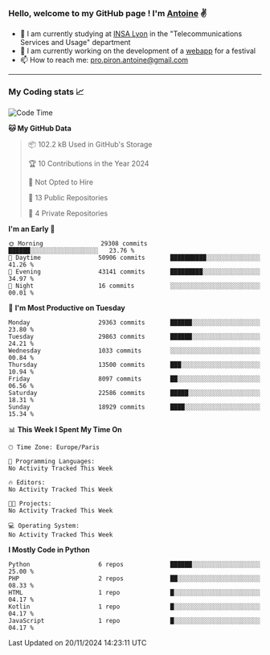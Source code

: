 ### Hello, welcome to my GitHub page ! I'm [Antoine](https://github.com/AntoinePiron) ✌️

- 🌱 I am currently studying at [INSA Lyon](https://www.insa-lyon.fr) in the "Telecommunications Services and Usage" department
- 🔭 I am currently working on the development of a [webapp](https://github.com/24HeuresINSA/Overbookd) for a festival
- 📫 How to reach me: [pro.piron.antoine@gmail.com](mailto:pro.piron.antoine@gmail.com)

---

### My Coding stats 📈
<!--START_SECTION:waka-->
![Code Time](http://img.shields.io/badge/Code%20Time-214%20hrs%209%20mins-blue)

**🐱 My GitHub Data** 

> 📦 102.2 kB Used in GitHub's Storage 
 > 
> 🏆 10 Contributions in the Year 2024
 > 
> 🚫 Not Opted to Hire
 > 
> 📜 13 Public Repositories 
 > 
> 🔑 4 Private Repositories 
 > 
**I'm an Early 🐤** 

```text
🌞 Morning                29308 commits       ██████░░░░░░░░░░░░░░░░░░░   23.76 % 
🌆 Daytime                50906 commits       ██████████░░░░░░░░░░░░░░░   41.26 % 
🌃 Evening                43141 commits       █████████░░░░░░░░░░░░░░░░   34.97 % 
🌙 Night                  16 commits          ░░░░░░░░░░░░░░░░░░░░░░░░░   00.01 % 
```
📅 **I'm Most Productive on Tuesday** 

```text
Monday                   29363 commits       ██████░░░░░░░░░░░░░░░░░░░   23.80 % 
Tuesday                  29863 commits       ██████░░░░░░░░░░░░░░░░░░░   24.21 % 
Wednesday                1033 commits        ░░░░░░░░░░░░░░░░░░░░░░░░░   00.84 % 
Thursday                 13500 commits       ███░░░░░░░░░░░░░░░░░░░░░░   10.94 % 
Friday                   8097 commits        ██░░░░░░░░░░░░░░░░░░░░░░░   06.56 % 
Saturday                 22586 commits       █████░░░░░░░░░░░░░░░░░░░░   18.31 % 
Sunday                   18929 commits       ████░░░░░░░░░░░░░░░░░░░░░   15.34 % 
```


📊 **This Week I Spent My Time On** 

```text
🕑︎ Time Zone: Europe/Paris

💬 Programming Languages: 
No Activity Tracked This Week

🔥 Editors: 
No Activity Tracked This Week

🐱‍💻 Projects: 
No Activity Tracked This Week

💻 Operating System: 
No Activity Tracked This Week
```

**I Mostly Code in Python** 

```text
Python                   6 repos             ██████░░░░░░░░░░░░░░░░░░░   25.00 % 
PHP                      2 repos             ██░░░░░░░░░░░░░░░░░░░░░░░   08.33 % 
HTML                     1 repo              █░░░░░░░░░░░░░░░░░░░░░░░░   04.17 % 
Kotlin                   1 repo              █░░░░░░░░░░░░░░░░░░░░░░░░   04.17 % 
JavaScript               1 repo              █░░░░░░░░░░░░░░░░░░░░░░░░   04.17 % 
```




 Last Updated on 20/11/2024 14:23:11 UTC
<!--END_SECTION:waka-->
